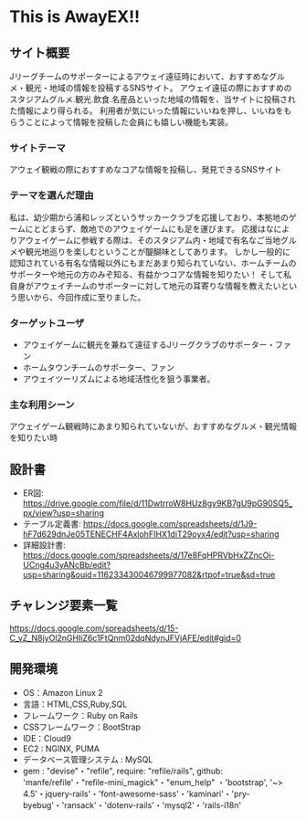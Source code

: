 # This is AwayEX!!

## サイト概要
Jリーグチームのサポーターによるアウェイ遠征時において、おすすめなグルメ・観光・地域の情報を投稿するSNSサイト。
アウェイ遠征の際におすすめのスタジアムグルメ.観光.飲食.名産品といった地域の情報を、当サイトに投稿された情報により得られる。
利用者が気にいった情報にいいねを押し、いいねをもらうことによって情報を投稿した会員にも嬉しい機能も実装。


### サイトテーマ
 アウェイ観戦の際におすすめなコアな情報を投稿し、発見できるSNSサイト

### テーマを選んだ理由
私は、幼少期から浦和レッズというサッカークラブを応援しており、本拠地のゲームにとどまらず、敵地でのアウェイゲームにも足を運びます。
応援はなによりアウェイゲームに参戦する際は、そのスタジアム内・地域で有名なご当地グルメや観光地巡りを楽しむということが醍醐味としてあります。
しかし一般的に認知されている有名な情報以外にもまだあまり知られていない、ホームチームのサポーターや地元の方のみぞ知る、有益かつコアな情報を知りたい！
そして私自身がアウェイチームのサポーターに対して地元の耳寄りな情報を教えたいという思いから、今回作成に至りました。

### ターゲットユーザ

* アウェイゲームに観光を兼ねて遠征するJリーグクラブのサポーター・ファン
* ホームタウンチームのサポーター、ファン
* アウェイツーリズムによる地域活性化を狙う事業者。

### 主な利用シーン

アウェイゲーム観戦時にあまり知られていないが、おすすめなグルメ・観光情報を知りたい時

## 設計書
* ER図:  https://drive.google.com/file/d/11DwtrroW8HUz8gy9KB7gU9pG90SQ5_px/view?usp=sharing
* テーブル定義書: https://docs.google.com/spreadsheets/d/1J9-hF7d629dnJe05TENECHF4AxlohFIHX1diT29oyx4/edit?usp=sharing
* 詳細設計書: https://docs.google.com/spreadsheets/d/17e8FqHPRVbHxZZncOi-UCng4u3yANcBb/edit?usp=sharing&ouid=116233430046799977082&rtpof=true&sd=true



## チャレンジ要素一覧
https://docs.google.com/spreadsheets/d/15-C_vZ_N8jyOl2nGHIiZ6c1FtQnm02dqNdynJFVjAFE/edit#gid=0



## 開発環境
- OS：Amazon Linux 2
- 言語：HTML,CSS,Ruby,SQL
- フレームワーク：Ruby on Rails
- CSSフレームワーク：BootStrap
- IDE：Cloud9
- EC2 : NGINX, PUMA
- データベース管理システム : MySQL
- gem : "devise"・"refile", require: "refile/rails", github: 'manfe/refile'・"refile-mini_magick"・"enum_help"
・'bootstrap', '~> 4.5'・jquery-rails'・'font-awesome-sass'・'kaminari'・'pry-byebug'・'ransack'・'dotenv-rails'・'mysql2'・'rails-i18n'
